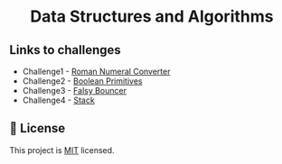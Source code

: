 <a name="readme-top"></a>
<div align="center">

  <h1><b>Data Structures and Algorithms</b></h1>

</div>

## Links to challenges

- Challenge1 - [Roman Numeral Converter](./Challenges/Challenge1/)
- Challenge2 - [Boolean Primitives](./Challenges/Challenge2/)
- Challenge3 - [Falsy Bouncer](./Challenges/Challenge3/)
- Challenge4 - [Stack](./Challenges/Challenge4/)

## 📝 License

This project is [MIT](./MIT.md) licensed.







                                                                                                                                                                                                                                                                                                                                                                                                                                                                                                                                                                                                                                                                                                                                                                                                                                                                                                                                                                                                                                                                                                                                                                                                                                                                                                                                                                                                                                                                                                                                                                                                                                                                                                                                                                                                                                                                                                                                                                                                                                                                                                                                                                                                                                                                                                                                                                                                                                                                                                                                                                                                                                                                                                                                                                                                                                                                                                                                                                                                                                                                                                                                                                                                                                                                                                                                                                                                                                                                                                                                                                                                                                                                                                                                                                                                                                                                                                
